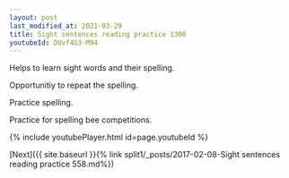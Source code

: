```yaml
---
layout: post
last_modified_at: 2021-03-29
title: Sight sentences reading practice 1300
youtubeId: DUvf4G3-M94
---
```

 
 
Helps to learn sight words and their spelling.

Opportunitiy to repeat the spelling. 

Practice spelling. 
 
Practice for spelling bee competitions. 
 
{% include youtubePlayer.html id=page.youtubeId %}
 
 

[Next]({{ site.baseurl }}{% link  split1/_posts/2017-02-08-Sight sentences reading practice 558.md%})
 
